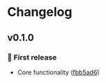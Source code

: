 # Changelog


## v0.1.0


### 🚀 First release

- Core functionality ([fbb5ad6](https://github.com/RubaXa/gizmo-di/commit/fbb5ad6))

